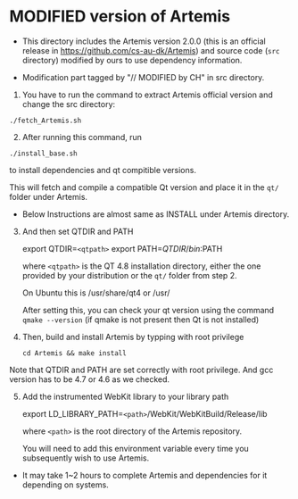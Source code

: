 MODIFIED version of Artemis
=========================
* This directory includes the Artemis version 2.0.0 (this is an official release in https://github.com/cs-au-dk/Artemis) and source code (`src` directory) modified by ours to use dependency information.

* Modification part tagged by "// MODIFIED by CH" in src directory.

1. You have to run the command to extract Artemis official version and change the src directory:

  ``./fetch_Artemis.sh``

2. After running this command, run 

  ``./install_base.sh``
  
  to install dependencies and qt compitible versions.

  This will fetch and compile a compatible Qt version and place it in the ``qt/`` folder under Artemis.

  
* Below Instructions are almost same as INSTALL under Artemis directory.

3. And then set QTDIR and PATH

      export QTDIR=`<qtpath>`
      export PATH=$QTDIR/bin:$PATH

    where `<qtpath>` is the QT 4.8 installation directory, either
    the one provided by your distribution or the ``qt/`` folder 
    from step 2.

    On Ubuntu this is /usr/share/qt4 or /usr/
   
    After setting this, you can check your qt version using the command ``qmake --version``
    (if qmake is not present then Qt is not installed)

4. Then, build and install Artemis by typping with root privilege

    ``cd Artemis && make install``

  Note that QTDIR and PATH are set correctly with root privilege. 
  And gcc version has to be 4.7 or 4.6 as we checked.

5. Add the instrumented WebKit library to your library path

      export LD_LIBRARY_PATH=`<path>`/WebKit/WebKitBuild/Release/lib  

    where `<path>` is the root directory of the Artemis repository.

    You will need to add this environment variable every time you
    subsequently wish to use Artemis.

* It may take 1~2 hours to complete Artemis and dependencies for it depending on systems.

